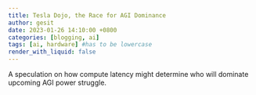 ```yaml
---
title: Tesla Dojo, the Race for AGI Dominance
author: gesit
date: 2023-01-26 14:10:00 +0800
categories: [blogging, ai]
tags: [ai, hardware] #has to be lowercase
render_with_liquid: false
---
```


A speculation on how compute latency might determine who will dominate upcoming AGI power struggle.


































